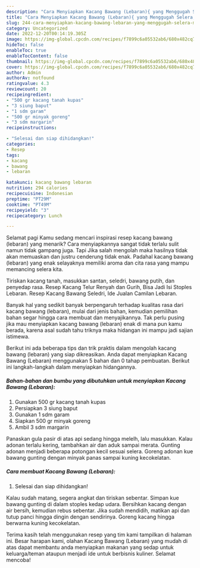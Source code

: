 ```yaml
---
description: "Cara Menyiapkan Kacang Bawang (Lebaran){ yang Menggugah Selera,  Menu Buat lebaran"
title: "Cara Menyiapkan Kacang Bawang (Lebaran){ yang Menggugah Selera,  Menu Buat lebaran"
slug: 244-cara-menyiapkan-kacang-bawang-lebaran-yang-menggugah-selera-menu-buat-lebaran
category: Uncategorized
date: 2022-12-20T00:14:19.305Z
image: https://img-global.cpcdn.com/recipes/f7899c6a05532ab6/680x482cq70/kacang-bawang-lebaran-foto-resep-utama.jpg
hideToc: false
enableToc: true
enableTocContent: false
thumbnail: https://img-global.cpcdn.com/recipes/f7899c6a05532ab6/680x482cq70/kacang-bawang-lebaran-foto-resep-utama.jpg
cover: https://img-global.cpcdn.com/recipes/f7899c6a05532ab6/680x482cq70/kacang-bawang-lebaran-foto-resep-utama.jpg
author: Admin
authorAv: notfound
ratingvalue: 4.3
reviewcount: 20
recipeingredient:
- "500 gr kacang tanah kupas"
- "3 siung baput"
- "1 sdm garam"
- "500 gr minyak goreng"
- "3 sdm margarin"
recipeinstructions:

- "Selesai dan siap dihidangkan!"
categories:
- Resep
tags:
- kacang
- bawang
- lebaran

katakunci: kacang bawang lebaran 
nutrition: 294 calories
recipecuisine: Indonesian
preptime: "PT29M"
cooktime: "PT49M"
recipeyield: "3"
recipecategory: Lunch

---
```



Selamat pagi Kamu sedang mencari inspirasi resep kacang bawang (lebaran) yang menarik? Cara menyiapkannya sangat tidak terlalu sulit namun tidak gampang juga. Tapi Jika salah mengolah maka hasilnya tidak akan memuaskan dan justru cenderung tidak enak. Padahal kacang bawang (lebaran) yang enak selayaknya memiliki aroma dan cita rasa yang mampu memancing selera kita.


Tiriskan kacang tanah, masukkan santan, seledri, bawang putih, dan penyedap rasa. Resep Kacang Telur Renyah dan Gurih, Bisa Jadi Isi Stoples Lebaran. Resep Kacang Bawang Seledri, Ide Jualan Camilan Lebaran.

Banyak hal yang sedikit banyak berpengaruh terhadap kualitas rasa dari kacang bawang (lebaran), mulai dari jenis bahan, kemudian pemilihan bahan segar hingga cara membuat dan menyajikannya. Tak perlu pusing jika mau menyiapkan kacang bawang (lebaran) enak di mana pun kamu berada, karena asal sudah tahu triknya maka hidangan ini mampu jadi sajian istimewa.


Berikut ini ada beberapa tips dan trik praktis dalam mengolah kacang bawang (lebaran) yang siap dikreasikan. Anda dapat menyiapkan Kacang Bawang (Lebaran) menggunakan 5 bahan dan 0 tahap pembuatan. Berikut ini langkah-langkah dalam menyiapkan hidangannya.

<!--inarticleads1-->

##### Bahan-bahan dan bumbu yang dibutuhkan untuk menyiapkan Kacang Bawang (Lebaran):

1. Gunakan 500 gr kacang tanah kupas
1. Persiapkan 3 siung baput
1. Gunakan 1 sdm garam
1. Siapkan 500 gr minyak goreng
1. Ambil 3 sdm margarin


Panaskan gula pasir di atas api sedang hingga melelh, lalu masukkan. Kalau adonan terlalu kering, tambahkan air dan aduk sampai merata. Gunting adonan menjadi beberapa potongan kecil sesuai selera. Goreng adonan kue bawang gunting dengan minyak panas sampai kuning kecokelatan. 

<!--inarticleads2-->

##### Cara membuat Kacang Bawang (Lebaran):


1. Selesai dan siap dihidangkan!

Kalau sudah matang, segera angkat dan tiriskan sebentar. Simpan kue bawang gunting di dalam stoples kedap udara. Bersihkan kacang dengan air bersih, kemudian rebus sebentar. Jika sudah mendidih, matikan api dan tutup panci hingga dingin dengan sendirinya. Goreng kacang hingga berwarna kuning kecokelatan. 

Terima kasih telah menggunakan resep yang tim kami tampilkan di halaman ini. Besar harapan kami, olahan Kacang Bawang (Lebaran) yang mudah di atas dapat membantu anda menyiapkan makanan yang sedap untuk keluarga/teman ataupun menjadi ide untuk berbisnis kuliner. Selamat mencoba!
